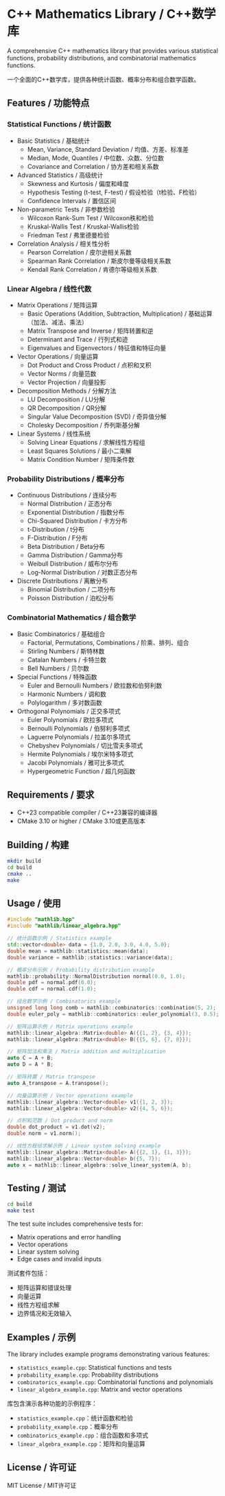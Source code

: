 # C++ Mathematics Library / C++数学库

A comprehensive C++ mathematics library that provides various statistical functions, probability distributions, and combinatorial mathematics functions.

一个全面的C++数学库，提供各种统计函数、概率分布和组合数学函数。

## Features / 功能特点

### Statistical Functions / 统计函数
- Basic Statistics / 基础统计
  - Mean, Variance, Standard Deviation / 均值、方差、标准差
  - Median, Mode, Quantiles / 中位数、众数、分位数
  - Covariance and Correlation / 协方差和相关系数
- Advanced Statistics / 高级统计
  - Skewness and Kurtosis / 偏度和峰度
  - Hypothesis Testing (t-test, F-test) / 假设检验（t检验、F检验）
  - Confidence Intervals / 置信区间
- Non-parametric Tests / 非参数检验
  - Wilcoxon Rank-Sum Test / Wilcoxon秩和检验
  - Kruskal-Wallis Test / Kruskal-Wallis检验
  - Friedman Test / 弗里德曼检验
- Correlation Analysis / 相关性分析
  - Pearson Correlation / 皮尔逊相关系数
  - Spearman Rank Correlation / 斯皮尔曼等级相关系数
  - Kendall Rank Correlation / 肯德尔等级相关系数

### Linear Algebra / 线性代数
- Matrix Operations / 矩阵运算
  - Basic Operations (Addition, Subtraction, Multiplication) / 基础运算（加法、减法、乘法）
  - Matrix Transpose and Inverse / 矩阵转置和逆
  - Determinant and Trace / 行列式和迹
  - Eigenvalues and Eigenvectors / 特征值和特征向量
- Vector Operations / 向量运算
  - Dot Product and Cross Product / 点积和叉积
  - Vector Norms / 向量范数
  - Vector Projection / 向量投影
- Decomposition Methods / 分解方法
  - LU Decomposition / LU分解
  - QR Decomposition / QR分解
  - Singular Value Decomposition (SVD) / 奇异值分解
  - Cholesky Decomposition / 乔列斯基分解
- Linear Systems / 线性系统
  - Solving Linear Equations / 求解线性方程组
  - Least Squares Solutions / 最小二乘解
  - Matrix Condition Number / 矩阵条件数

### Probability Distributions / 概率分布
- Continuous Distributions / 连续分布
  - Normal Distribution / 正态分布
  - Exponential Distribution / 指数分布
  - Chi-Squared Distribution / 卡方分布
  - t-Distribution / t分布
  - F-Distribution / F分布
  - Beta Distribution / Beta分布
  - Gamma Distribution / Gamma分布
  - Weibull Distribution / 威布尔分布
  - Log-Normal Distribution / 对数正态分布
- Discrete Distributions / 离散分布
  - Binomial Distribution / 二项分布
  - Poisson Distribution / 泊松分布

### Combinatorial Mathematics / 组合数学
- Basic Combinatorics / 基础组合
  - Factorial, Permutations, Combinations / 阶乘、排列、组合
  - Stirling Numbers / 斯特林数
  - Catalan Numbers / 卡特兰数
  - Bell Numbers / 贝尔数
- Special Functions / 特殊函数
  - Euler and Bernoulli Numbers / 欧拉数和伯努利数
  - Harmonic Numbers / 调和数
  - Polylogarithm / 多对数函数
- Orthogonal Polynomials / 正交多项式
  - Euler Polynomials / 欧拉多项式
  - Bernoulli Polynomials / 伯努利多项式
  - Laguerre Polynomials / 拉盖尔多项式
  - Chebyshev Polynomials / 切比雪夫多项式
  - Hermite Polynomials / 埃尔米特多项式
  - Jacobi Polynomials / 雅可比多项式
  - Hypergeometric Function / 超几何函数

## Requirements / 要求
- C++23 compatible compiler / C++23兼容的编译器
- CMake 3.10 or higher / CMake 3.10或更高版本

## Building / 构建
```bash
mkdir build
cd build
cmake ..
make
```

## Usage / 使用
```cpp
#include "mathlib.hpp"
#include "mathlib/linear_algebra.hpp"

// 统计函数示例 / Statistics example
std::vector<double> data = {1.0, 2.0, 3.0, 4.0, 5.0};
double mean = mathlib::statistics::mean(data);
double variance = mathlib::statistics::variance(data);

// 概率分布示例 / Probability distribution example
mathlib::probability::NormalDistribution normal(0.0, 1.0);
double pdf = normal.pdf(0.0);
double cdf = normal.cdf(1.0);

// 组合数学示例 / Combinatorics example
unsigned long long comb = mathlib::combinatorics::combination(5, 2);
double euler_poly = mathlib::combinatorics::euler_polynomial(3, 0.5);

// 矩阵运算示例 / Matrix operations example
mathlib::linear_algebra::Matrix<double> A({{1, 2}, {3, 4}});
mathlib::linear_algebra::Matrix<double> B({{5, 6}, {7, 8}});

// 矩阵加法和乘法 / Matrix addition and multiplication
auto C = A + B;
auto D = A * B;

// 矩阵转置 / Matrix transpose
auto A_transpose = A.transpose();

// 向量运算示例 / Vector operations example
mathlib::linear_algebra::Vector<double> v1({1, 2, 3});
mathlib::linear_algebra::Vector<double> v2({4, 5, 6});

// 点积和范数 / Dot product and norm
double dot_product = v1.dot(v2);
double norm = v1.norm();

// 线性方程组求解示例 / Linear system solving example
mathlib::linear_algebra::Matrix<double> A({{2, 1}, {1, 3}});
mathlib::linear_algebra::Vector<double> b({5, 7});
auto x = mathlib::linear_algebra::solve_linear_system(A, b);
```

## Testing / 测试
```bash
cd build
make test
```

The test suite includes comprehensive tests for:
- Matrix operations and error handling
- Vector operations
- Linear system solving
- Edge cases and invalid inputs

测试套件包括：
- 矩阵运算和错误处理
- 向量运算
- 线性方程组求解
- 边界情况和无效输入

## Examples / 示例
The library includes example programs demonstrating various features:
- `statistics_example.cpp`: Statistical functions and tests
- `probability_example.cpp`: Probability distributions
- `combinatorics_example.cpp`: Combinatorial functions and polynomials
- `linear_algebra_example.cpp`: Matrix and vector operations

库包含演示各种功能的示例程序：
- `statistics_example.cpp`：统计函数和检验
- `probability_example.cpp`：概率分布
- `combinatorics_example.cpp`：组合函数和多项式
- `linear_algebra_example.cpp`：矩阵和向量运算

## License / 许可证
MIT License / MIT许可证 